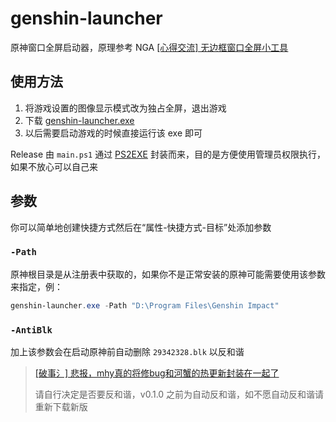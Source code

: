 # genshin-launcher

原神窗口全屏启动器，原理参考 NGA [[心得交流] 无边框窗口全屏小工具](https://bbs.nga.cn/read.php?tid=23375756)

## 使用方法

1. 将游戏设置的图像显示模式改为独占全屏，退出游戏
2. 下载 [genshin-launcher.exe](https://github.com/Tsuk1ko/genshin-launcher/releases/latest/download/genshin-launcher.exe)
3. 以后需要启动游戏的时候直接运行该 exe 即可

Release 由 `main.ps1` 通过 [PS2EXE](https://github.com/MScholtes/TechNet-Gallery/tree/master/PS2EXE-GUI) 封装而来，目的是方便使用管理员权限执行，如果不放心可以自己来

## 参数

你可以简单地创建快捷方式然后在“属性-快捷方式-目标”处添加参数

### `-Path`

原神根目录是从注册表中获取的，如果你不是正常安装的原神可能需要使用该参数来指定，例：

```powershell
genshin-launcher.exe -Path "D:\Program Files\Genshin Impact"
```

### `-AntiBlk`

加上该参数会在启动原神前自动删除 `29342328.blk` 以反和谐

> [[破事氵] 悲报，mhy真的将修bug和河蟹的热更新封装在一起了](https://bbs.nga.cn/read.php?tid=23672923)
>
> 请自行决定是否要反和谐，v0.1.0 之前为自动反和谐，如不愿自动反和谐请重新下载新版
